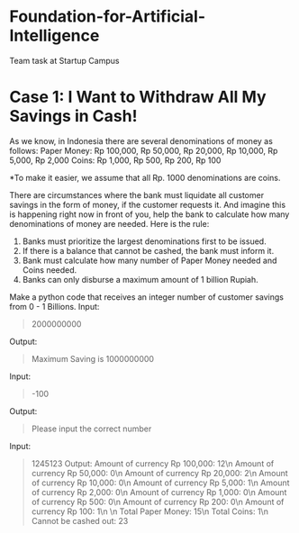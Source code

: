 # Foundation-for-Artificial-Intelligence
Team task at Startup Campus

# Case 1: I Want to Withdraw All My Savings in Cash!
As we know, in Indonesia there are several denominations of money as follows:
Paper Money:
Rp 100,000, Rp 50,000, Rp 20,000, Rp 10,000, Rp 5,000, Rp 2,000
Coins:
Rp 1,000, Rp 500, Rp 200, Rp 100

*To make it easier, we assume that all Rp. 1000 denominations are coins.

There are circumstances where the bank must liquidate all customer savings in the form of money, if the
customer requests it. And imagine this is happening right now in front of you, help the bank to calculate how many
denominations of money are needed.
Here is the rule:
1. Banks must prioritize the largest denominations first to be issued.
2. If there is a balance that cannot be cashed, the bank must inform it.
3. Bank must calculate how many number of Paper Money needed and Coins needed.
4. Banks can only disburse a maximum amount of 1 billion Rupiah.

Make a python code that receives an integer number of customer savings from 0 - 1 Billions.
Input:
> 2000000000

Output:
> Maximum Saving is 1000000000

Input:
> -100

Output:
> Please input the correct number

Input:
> 1245123
Output:
> Amount of currency Rp 100,000: 12\n
> Amount of currency Rp 50,000: 0\n
> Amount of currency Rp 20,000: 2\n
> Amount of currency Rp 10,000: 0\n
> Amount of currency Rp 5,000: 1\n
> Amount of currency Rp 2,000: 0\n
> Amount of currency Rp 1,000: 0\n
> Amount of currency Rp 500: 0\n
> Amount of currency Rp 200: 0\n
> Amount of currency Rp 100: 1\n
>\n
> Total Paper Money: 15\n
> Total Coins: 1\n
> Cannot be cashed out: 23
